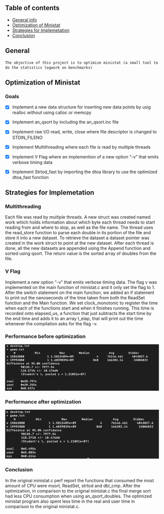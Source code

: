 ## Table of contents
* [General info](#general-info)
* [Optimization of Ministat](#optimization-of-ministat )
* [Strategies for Implemetation](#strategies-for-implemetation)
* [Conclusion](#conclusion)

## General 
```
The objective of this project is to optimize ministat (a small tool to do the statistics legwork on benchmarks)
```

## Optimization of Ministat 

### Goals
- [x] Implement a new data structure for inserting new data points by usig realloc without using calloc or memcpy
- [x] Implement an_qsort by including the an_qsort.inc file
- [x] Implement raw I/O read, write, close where file descriptor is changed to STDIN_FILENO 
- [x] Implement Multithreading where each file is read by multiple threads
- [x] Implement V Flag where an implemention of a new option “-v” that emits verbose timing data
- [x] Implement Strtod_fast by importing the dtoa library to use the optimized dtoa_fast function


## Strategies for Implemetation
### Multithreading
Each file was read by multiple threads. A new struct was created named work which holds information about which byte each thread needs to start reading from and where to stop, as well as the file name. The thread uses the read_store function to parse each double in its portion of the file and store it into a new dataset. To retrieve the dataset a dataset pointer was created in the work struct to point at the new dataset. After each thread is done, all the new datasets are appended using the Append function and sorted using qsort. The return value is the sorted array of doubles from the file.

### V Flag
Implement a new option “-v” that emits verbose timing data. The flag v was implemented on the main function of ministat.c and it only set the flag to 1. After the switch statement on the main function, we added an if statement to print out the nanoseconds of the time taken from both the ReadSet function and the Main function. We set clock_monotonic to register the time when each of the functions start and when it finishes running. This time is recorded onto elapsed_us, a function that just subtracts the start time by the end time and adds it to an array t_elap, that will print out the time whenever the compilation asks for the flag -v.

### Performance before optimization
![Alt text](screenshots/before-opt.png?raw=true " ")


### Performance after optimization
![Alt text](screenshots/complete-opt.png?raw=true " ")


### Conclusion
In the original ministat.c perf report the functions that consumed the most amount of CPU were msort, ReadSet, strtod and dbl_cmp. After the optimization, in comparison to the original ministat.c the final merge sort had less CPU consumption when using an_qsort_doubles. The optimized ministat program also spent less time in the real and user time in comparison to the original ministat.c.

